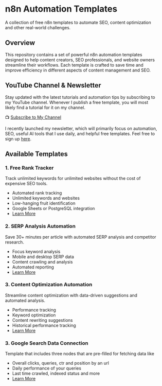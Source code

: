 # n8n Automation Templates

A collection of free n8n templates to automate SEO, content optimization and other real-world challenges.

## Overview

This repository contains a set of powerful n8n automation templates designed to help content creators, SEO professionals, and website owners streamline their workflows. Each template is crafted to save time and improve efficiency in different aspects of content management and SEO.

## YouTube Channel & Newsletter

Stay updated with the latest tutorials and automation tips by subscribing to my YouTube channel. Whenever I publish a free template, you will most likely find a tutorial for it on my channel.

📺 [Subscribe to My Channel](https://www.youtube.com/@Marvomatic)

I recently launched my newsletter, which will primarily focus on automation, SEO, useful AI tools that I use daily, and helpful free templates. Feel free to sign up [here](https://marvomatic.com/newsletter/).

## Available Templates

### 1. Free Rank Tracker
Track unlimited keywords for unlimited websites without the cost of expensive SEO tools.
- Automated rank tracking
- Unlimited keywords and websites
- Low-hanging fruit identification
- Google Sheets or PostgreSQL integration
- [Learn More](./keyword-rank-tracker/readme.md)


### 2. SERP Analysis Automation
Save 30+ minutes per article with automated SERP analysis and competitor research.
- Focus keyword analysis
- Mobile and desktop SERP data
- Content crawling and analysis
- Automated reporting
- [Learn More](./serp-analysis/readme.md)

### 3. Content Optimization Automation
Streamline content optimization with data-driven suggestions and automated analysis.
- Performance tracking
- Keyword optimization
- Content rewriting suggestions
- Historical performance tracking
- [Learn More](./gsc-ai-seo-writer/readme.md)

### 3. Google Search Data Connection
Template that includes three nodes that are pre-filled for fetching data like
- Overall clicks, queries, ctr and position by an url
- Daily performance of your queries
- Last time crawled, indexed status and more
- [Learn More](./get-google-search-console-data/readme.md)
